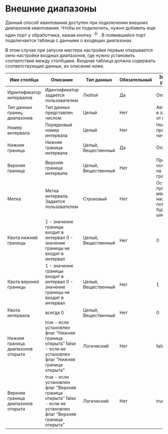 # Внешние диапазоны

Данный способ квантования доступен при подключении внешних диапазонов квантования. Чтобы их подключить, нужно  добавить еще один порт у обработчика, нажав кнопку ![](../../../media/app/icons/toolbar_18/add_inactive.svg). В появившийся порт подключается таблица с данными о входящих диапазонах.

В этом случае при запуске мастера настройки первым открывается окно настройки входных диапазонов, где нужно установить соответствия между столбцами. Входная таблица должна содержать соответствующие данные, их описание ниже.

 | Имя столбца                                             | Описание                                                                                                                                                                                     | Тип данных                  | Обязательный | Значение по умолчанию                                                                                             | 
 | ---------------------                                             | ----------------                                                                                                                                                                                     | -------------------                  | ------------------------ | ----------------------------------------                                                                                             | 
 | Идентификатор интервалов                   | Идентификатор задается пользователем                                                                                                                               | Любой                           | Да                     | Отсутствует                                                                                                               | 
 | Тип данных границ диапазонов             | Тип данных представлен числом                                                                                                                                              | Целый                           | Нет                   | Автоматически в зависимости от границы                                                             | 
 | Номер интервала                                     | Порядковый номер интервала                                                                                                                                                   | Целый                           | Нет                   | Номера проставятся, начиная с 0                                                                             | 
 | Нижняя граница                                       | Нижняя граница интервала                                                                                                                                                       | Целый, Вещественный | Да                     | Отсутствует                                                                                                               | 
 | Верхняя граница                                     | Верхняя граница интервала                                                                                                                                                     | Целый, Вещественный | Нет                   | Проставятся, основываясь на нижней границе                                                      | 
 | Метка                                                        | Метка интервала. Задается пользователем                                                                                                                           | Строковый                   | Нет                   | Останется пустой. В мастере настройки потом можно будет задать шаблоном | 
 | Квота нижней границы                            | 1 - значение границы входит в интервал   0 - значение границы не входит в интервал                                                 | Целый, Вещественный | Нет                   | 0                                                                                                                                    | 
 | Квота верхней границы                          | 1 - значение границы входит в интервал   0 - значение границы не входит в интервал                                                 | Целый, Вещественный | Нет                   | 1                                                                                                                                    | 
 | Квота интервала                                     | всегда 0                                                                                                                                                                                       | Целый, Вещественный | Нет                   | 0                                                                                                                                    | 
 | Нижняя граница диапазонов открыта   | true - если установлен флаг "Нижняя граница открыта"  false - если не установлен флаг "Нижняя граница открыта"     | Логический                 | Нет                   | false                                                                                                                                | 
 | Верхняя граница диапазонов открыта | true - если установлен флаг "Верхняя граница открыта"  false - если не установлен флаг "Верхняя граница открыта" | Логический                 | Нет                   | true                                                                                                                                 | 
